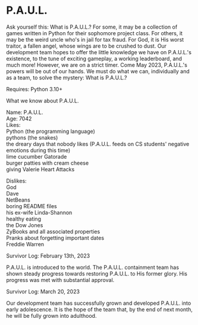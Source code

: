 # P.A.U.L.
Ask yourself this: What is P.A.U.L.? For some, it may be a collection of games written in Python for their sophomore project class. For others, it may be the weird uncle who's in jail for tax fraud. For God, it is His worst traitor, a fallen angel, whose wings are to be crushed to dust. Our development team hopes to offer the little knowledge we have on P.A.U.L.'s existence, to the tune of exciting gameplay, a working leaderboard, and much more! However, we are on a strict timer. Come May 2023, P.A.U.L.'s powers will be out of our hands. We must do what we can, individually and as a team, to solve the mystery: What is P.A.U.L.?

Requires: Python 3.10+

What we know about P.A.U.L.    

Name: P.A.U.L.  
Age: 7042  
Likes:  
Python (the programming language)  
pythons (the snakes)  
the dreary days that nobody likes (P.A.U.L. feeds on CS students' negative emotions during this time)  
lime cucumber Gatorade  
burger patties with cream cheese  
giving Valerie Heart Attacks

Dislikes:  
God  
Dave  
NetBeans  
boring README files  
his ex-wife Linda-Shannon  
healthy eating  
the Dow Jones  
ZyBooks and all associated properties  
Pranks about forgetting important dates  
Freddie Warren  


Survivor Log: February 13th, 2023

P.A.U.L. is introduced to the world. The P.A.U.L. containment team has shown steady progress towards restoring P.A.U.L. to His former glory. His progress was met with substantial approval.

Survivor Log: March 20, 2023

Our development team has successfully grown and developed P.A.U.L. into early adolescence. It is the hope of the team that, by the end of next month, he will be fully grown into adulthood.
